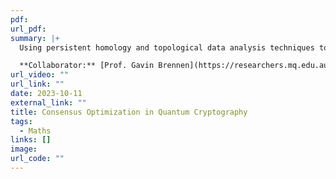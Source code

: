 ```yaml
---
pdf: 
url_pdf: 
summary: |+ 
  Using persistent homology and topological data analysis techniques to make consensus protocols more robust in post-quantum cryptographic applications. We characterize the autonomous evolution and interaction of consensus networks by studying their topology at different grained length scales.

  **Collaborator:** [Prof. Gavin Brennen](https://researchers.mq.edu.au/en/persons/gavin-brennen)
url_video: ""
url_link: ""
date: 2023-10-11
external_link: ""
title: Consensus Optimization in Quantum Cryptography
tags:
  - Maths
links: []
image: 
url_code: ""
---
```


